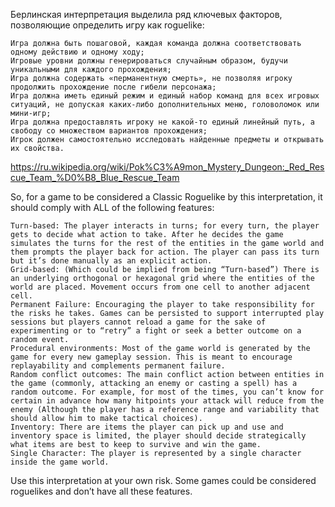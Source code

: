 Берлинская интерпретация выделила ряд ключевых факторов, позволяющие определить игру как roguelike:

    Игра должна быть пошаговой, каждая команда должна соответствовать одному действию и одному ходу;
    Игровые уровни должны генерироваться случайным образом, будучи уникальными для каждого прохождения;
    Игра должна содержать «перманентную смерть», не позволяя игроку продолжить прохождение после гибели персонажа;
    Игра должна иметь единый режим и единый набор команд для всех игровых ситуаций, не допуская каких-либо дополнительных меню, головоломок или мини-игр;
    Игра должна предоставлять игроку не какой-то единый линейный путь, а свободу со множеством вариантов прохождения;
    Игрок должен самостоятельно исследовать найденные предметы и открывать их свойства.


https://ru.wikipedia.org/wiki/Pok%C3%A9mon_Mystery_Dungeon:_Red_Rescue_Team_%D0%B8_Blue_Rescue_Team


So, for a game to be considered a Classic Roguelike by this interpretation, it should comply with ALL of the following features:

    Turn-based: The player interacts in turns; for every turn, the player gets to decide what action to take. After he decides the game simulates the turns for the rest of the entities in the game world and them prompts the player back for action. The player can pass its turn but it’s done manually as an explicit action.
    Grid-based: (Which could be implied from being “Turn-based”) There is an underlying orthogonal or hexagonal grid where the entities of the world are placed. Movement occurs from one cell to another adjacent cell.
    Permanent Failure: Encouraging the player to take responsibility for the risks he takes. Games can be persisted to support interrupted play sessions but players cannot reload a game for the sake of experimenting or to “retry” a fight or seek a better outcome on a random event.
    Procedural environments: Most of the game world is generated by the game for every new gameplay session. This is meant to encourage replayability and complements permanent failure.
    Random conflict outcomes: The main conflict action between entities in the game (commonly, attacking an enemy or casting a spell) has a random outcome. For example, for most of the times, you can’t know for certain in advance how many hitpoints your attack will reduce from the enemy (Although the player has a reference range and variability that should allow him to make tactical choices).
    Inventory: There are items the player can pick up and use and inventory space is limited, the player should decide strategically what items are best to keep to survive and win the game.
    Single Character: The player is represented by a single character inside the game world.

Use this interpretation at your own risk. Some games could be considered roguelikes and don’t have all these features.
